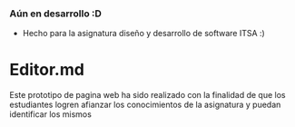 ### Aún en desarrollo :D

- Hecho para la asignatura diseño y desarrollo de software ITSA :)

# Editor.md

Este prototipo de pagina web ha sido realizado con la finalidad de que los estudiantes logren afianzar los conocimientos de la asignatura y puedan identificar los mismos
